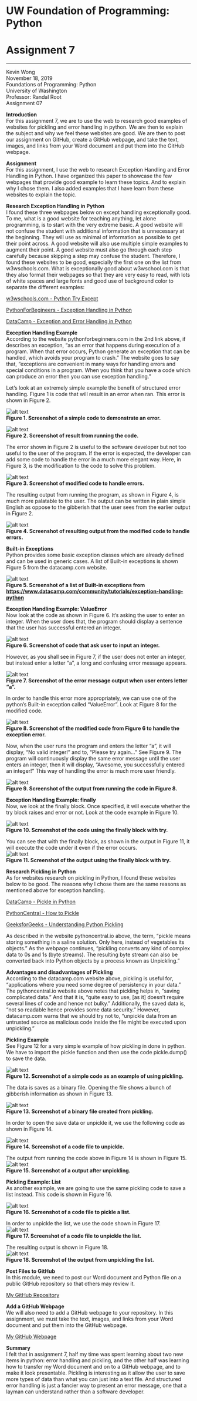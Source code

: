 # UW Foundation of Programming: Python
# Assignment 7
---
Kevin Wong<br/>
November 18, 2019<br/>
Foundations of Programming: Python<br/>
University of Washington<br/>
Professor: Randal Root<br/>
Assignment 07<br/>

**Introduction**<br/>
For this assignment 7, we are to use the web to research good examples of websites for pickling and error handling in python. We are then to explain the subject and why we feel these websites are good. We are then to post our assignment on GitHub, create a GitHub webpage, and take the text, images, and links from your Word document and put them into the GitHub webpage.

**Assignment**<br/>
For this assignment, I use the web to research Exception Handling and Error Handling in Python. I have organized this paper to showcase the few webpages that provide good example to learn these topics. And to explain why I chose them. I also added examples that I have learn from these websites to explain the topic. 

**Research Exception Handling in Python**<br/>
I found these three webpages below on except handling exceptionally good. To me, what is a good website for teaching anything, let alone programming, is to start with the very extreme basic. A good website will not confuse the student with additional information that is unnecessary at the beginning. They will use as minimal of information as possible to get their point across. A good website will also use multiple simple examples to augment their point. A good website must also go through each step carefully because skipping a step may confuse the student. Therefore, I found these websites to be good, especially the first one on the list from w3wschools.com. What is exceptionally good about w3wschool.com is that they also format their webpages so that they are very easy to read, with lots of white spaces and large fonts and good use of background color to separate the different examples:

[w3wschools.com - Python Try Except](https://www.w3schools.com/python/python_try_except.asp)

[PythonForBegineers - Exception Handling in Python](https://www.pythonforbeginners.com/error-handling/exception-handling-in-python)

[DataCamp - Exception and Error Handling in Python](https://www.datacamp.com/community/tutorials/exception-handling-python)

**Exception Handling Example**<br/>
According to the website pythonforbeginners.com in the 2nd link above, if describes an exception, “as an error that happens during execution of a program. When that
error occurs, Python generate an exception that can be handled, which avoids your
program to crash.” The website goes to say that, “exceptions are convenient in many ways for handling errors and special conditions in a program. When you think that you have a code which can produce an error then you can use exception handling.”

Let’s look at an extremely simple example the benefit of structured error handling. Figure 1 is code that will result in an error when ran. This error is shown in Figure 2.<br/>

![alt text](https://raw.githubusercontent.com/mynameiswong/IntroToProg-Python-Mod07/master/docs/Figure1.jpg "Figure 1")<br/>
**Figure 1. Screenshot of a simple code to demonstrate an error.**<br/>

![alt text](https://raw.githubusercontent.com/mynameiswong/IntroToProg-Python-Mod07/master/docs/Figure2.png "Figure 2")<br/>
**Figure 2. Screenshot of result from running the code.**<br/>

The error shown in Figure 2 is useful to the software developer but not too useful to the user of the program. If the error is expected, the developer can add some code to handle the error in a much more elegant way. Here, in Figure 3, is the modification to the code to solve this problem.<br/>

![alt text](https://raw.githubusercontent.com/mynameiswong/IntroToProg-Python-Mod07/master/docs/Figure3.png "Figure 3")<br/>
**Figure 3. Screenshot of modified code to handle errors.**<br/>

The resulting output from running the program, as shown in Figure 4, is much more palatable to the user. The output can be written in plain simple English as oppose to the gibberish that the user sees from the earlier output in Figure 2.<br/>

![alt text](https://raw.githubusercontent.com/mynameiswong/IntroToProg-Python-Mod07/master/docs/Figure4.png "Figure 4")<br/>
**Figure 4. Screenshot of resulting output from the modified code to handle errors.**<br/>

**Built-in Exceptions**<br/>
Python provides some basic exception classes which are already defined and can be used in generic cases. A list of Built-in exceptions is shown Figure 5 from the datacamp.com website.<br/>

![alt text](https://raw.githubusercontent.com/mynameiswong/IntroToProg-Python-Mod07/master/docs/Figure5.png "Figure 5")<br/>
**Figure 5. Screenshot of a list of Built-in exceptions from https://www.datacamp.com/community/tutorials/exception-handling-python**

**Exception Handling Example: ValueError**<br/>
Now look at the code as shown in Figure 6. It’s asking the user to enter an integer. When the user does that, the program should display a sentence that the user has successful entered an integer.<br/>

![alt text](https://raw.githubusercontent.com/mynameiswong/IntroToProg-Python-Mod07/master/docs/Figure6.png "Figure 6")<br/>
**Figure 6. Screenshot of code that ask user to input an integer.**<br/>

However, as you shall see in Figure 7, if the user does not enter an integer, but instead enter a letter “a”, a long and confusing error message appears.<br/>

![alt text](https://raw.githubusercontent.com/mynameiswong/IntroToProg-Python-Mod07/master/docs/Figure7.png "Figure 7")<br/>
**Figure 7. Screenshot of the error message output when user enters letter “a”.**<br/>

In order to handle this error more appropriately, we can use one of the python’s Built-in exception called “ValueError”. Look at Figure 8 for the modified code.<br/>

![alt text](https://raw.githubusercontent.com/mynameiswong/IntroToProg-Python-Mod07/master/docs/Figure8.png "Figure 8")<br/>
**Figure 8. Screenshot of the modified code from Figure 6 to handle the exception error.**<br/>

Now, when the user runs the program and enters the letter “a”, it will display, “No valid integer!” and to, “Please try again…” See Figure 9. The program will continuously display the same error message until the user enters an integer, then it will display, “Awesome, you successfully entered an integer!” This way of handling the error is much more user friendly.<br/>

![alt text](https://raw.githubusercontent.com/mynameiswong/IntroToProg-Python-Mod07/master/docs/Figure9.png "Figure 9")<br/>
**Figure 9. Screenshot of the output from running the code in Figure 8.**<br/>

**Exception Handling Example: finally**<br/>
Now, we look at the finally block. Once specified, it will execute whether the try block raises and error or not. Look at the code example in Figure 10.<br/>

![alt text](https://raw.githubusercontent.com/mynameiswong/IntroToProg-Python-Mod07/master/docs/Figure10.png "Figure 10")<br/>
**Figure 10. Screenshot of the code using the finally block with try.**<br/>

You can see that with the finally block, as shown in the output in Figure 11, it will execute the code under it even if the error occurs.<br/>
![alt text](https://raw.githubusercontent.com/mynameiswong/IntroToProg-Python-Mod07/master/docs/Figure11.png "Figure 11")<br/>
**Figure 11. Screenshot of the output using the finally block with try.**<br/>

**Research Pickling in Python**<br/>
As for websites research on pickling in Python, I found these websites below to be good. The reasons why I chose them are the same reasons as mentioned above for exception handling.<br/>

[DataCamp - Pickle in Python](https://www.datacamp.com/community/tutorials/pickle-python-tutorial)

[PythonCentral - How to Pickle](https://www.pythoncentral.io/how-to-pickle-unpickle-tutorial)

[GeeksforGeeks - Understanding Python Pickling](https://www.geeksforgeeks.org/understanding-python-pickling-example)

As described in the website pythoncentral.io above, the term, “pickle means storing something in a saline solution. Only here, instead of vegetables its objects.” As the webpage continues, “pickling converts any kind of complex data to 0s and 1s (byte streams). The resulting byte stream can also be converted back into Python objects by a process known as Unpickling.”<br/>

**Advantages and disadvantages of Pickling**<br/>
According to the datacamp.com website above, pickling is useful for, “applications where you need some degree of persistency in your data.” The pythoncentral.io website above notes that pickling helps in, “saving complicated data.” And that it is, “quite easy to use, [as it] doesn’t require several lines of code and hence not bulky.” Additionally, the saved data is, “not so readable hence provides some data security.” However, datacamp.com warns that we should try not to, “unpickle data from an untrusted source as malicious code inside the file might be executed upon unpickling.”<br/>

**Pickling Example**<br/>
See Figure 12 for a very simple example of how pickling in done in python. We have to import the pickle function and then use the code pickle.dump() to save the data.<br/>

![alt text](https://raw.githubusercontent.com/mynameiswong/IntroToProg-Python-Mod07/master/docs/Figure12.png "Figure 12")<br/>
**Figure 12. Screenshot of a simple code as an example of using pickling.**<br/>

The data is saves as a binary file. Opening the file shows a bunch of gibberish information as shown in Figure 13.<br/>

![alt text](https://raw.githubusercontent.com/mynameiswong/IntroToProg-Python-Mod07/master/docs/Figure13.png "Figure 13")<br/>
**Figure 13. Screenshot of a binary file created from pickling.**<br/>

In order to open the save data or unpickle it, we use the following code as shown in Figure 14.<br/>

![alt text](https://raw.githubusercontent.com/mynameiswong/IntroToProg-Python-Mod07/master/docs/Figure14.png "Figure 14")<br/>
**Figure 14. Screenshot of a code file to unpickle.**<br/>

The output from running the code above in Figure 14 is shown in Figure 15.
![alt text](https://raw.githubusercontent.com/mynameiswong/IntroToProg-Python-Mod07/master/docs/Figure15.png "Figure 15")<br/>
**Figure 15. Screenshot of a output after unpickling.**<br/>

**Pickling Example: List**<br/>
As another example, we are going to use the same pickling code to save a list instead. This code is shown in Figure 16.<br/>

![alt text](https://raw.githubusercontent.com/mynameiswong/IntroToProg-Python-Mod07/master/docs/Figure16.png "Figure 16")<br/>
**Figure 16. Screenshot of a code file to pickle a list.**<br/>

In order to unpickle the list, we use the code shown in Figure 17.<br/>
![alt text](https://raw.githubusercontent.com/mynameiswong/IntroToProg-Python-Mod07/master/docs/Figure17.png "Figure 17")<br/>
**Figure 17. Screenshot of a code file to unpickle the list.**<br/>

The resulting output is shown in Figure 18.<br/>
![alt text](https://raw.githubusercontent.com/mynameiswong/IntroToProg-Python-Mod07/master/docs/Figure18.png "Figure 18")<br/>
**Figure 18. Screenshot of the output from unpickling the list.**<br/>

**Post Files to GitHub**<br/>
In this module, we need to post our Word document and Python file on a public GitHub repository so that others may review it. 

[My GitHub Repository](https://github.com/mynameiswong/IntroToProg-Python-Mod07)

**Add a GitHub Webpage**<br/>
We will also need to add a GitHub webpage to your repository. In this assignment, we must take the text, images, and links from your Word document and put them into the GitHub webpage.<br/>

[My GitHub Webpage](https://mynameiswong.github.io/IntroToProg-Python-Mod07/)

**Summary**<br/>
I felt that in assignment 7, half my time was spent learning about two new items in python: error handling and pickling, and the other half was learning how to transfer my Word document and on to a GitHub webpage, and to make it look presentable. Pickling is interesting as it allow the user to save more types of data than what you can just into a text file. And structured error handling is just a fancier way to present an error message, one that a layman can understand rather than a software developer.






